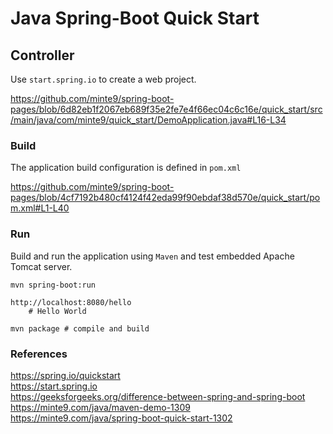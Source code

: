 # Java Spring-Boot Quick Start

## Controller

Use `start.spring.io` to create a web project.

https://github.com/minte9/spring-boot-pages/blob/6d82eb1f2067eb689f35e2fe7e4f66ec04c6c16e/quick_start/src/main/java/com/minte9/quick_start/DemoApplication.java#L16-L34

### Build

The application build configuration is defined in `pom.xml` 

https://github.com/minte9/spring-boot-pages/blob/4cf7192b480cf4124f42eda99f90ebdaf38d570e/quick_start/pom.xml#L1-L40

### Run

Build and run the application using `Maven` and test embedded Apache Tomcat server.

~~~
mvn spring-boot:run

http://localhost:8080/hello
    # Hello World

mvn package # compile and build
~~~

### References

https://spring.io/quickstart  
https://start.spring.io  
https://geeksforgeeks.org/difference-between-spring-and-spring-boot  
https://minte9.com/java/maven-demo-1309  
https://minte9.com/java/spring-boot-quick-start-1302   